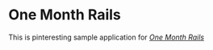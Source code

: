 # One Month Rails

This is pinteresting sample application for [*One Month Rails*](http://onemonthrails.com)

